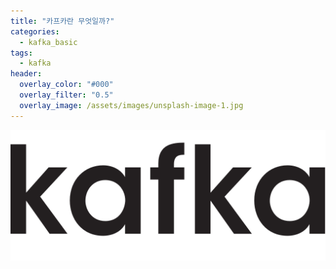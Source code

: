 ```yaml
---
title: "카프카란 무엇일까?"
categories:
  - kafka_basic 
tags:
  - kafka 
header:
  overlay_color: "#000"
  overlay_filter: "0.5"
  overlay_image: /assets/images/unsplash-image-1.jpg
---
```


![image](/assets/images/kafka/apache_kafka_logo_icon.png)
